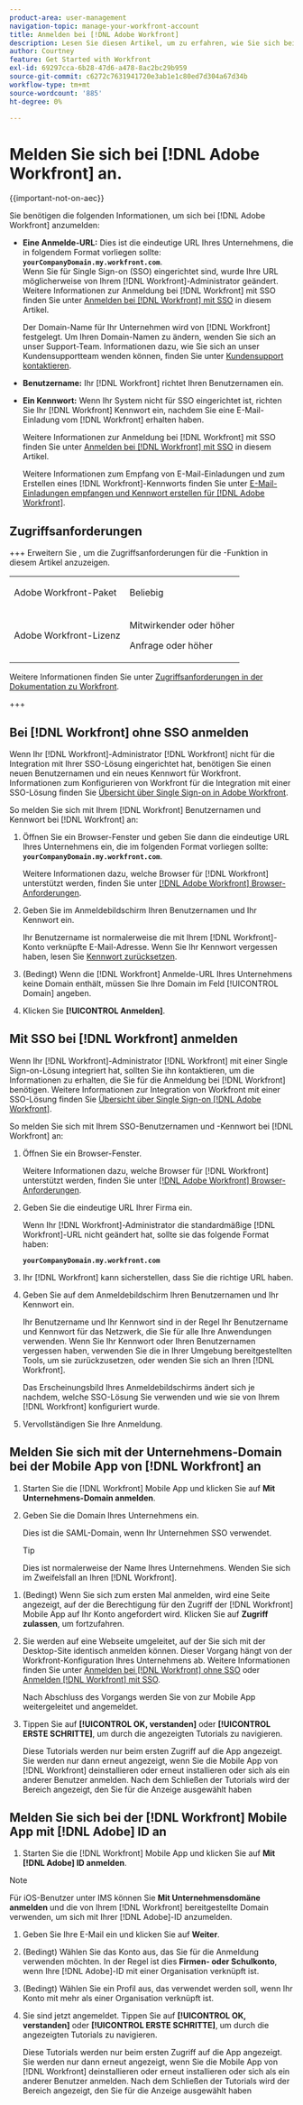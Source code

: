 ```yaml
---
product-area: user-management
navigation-topic: manage-your-workfront-account
title: Anmelden bei [!DNL Adobe Workfront]
description: Lesen Sie diesen Artikel, um zu erfahren, wie Sie sich bei Workfront anmelden.
author: Courtney
feature: Get Started with Workfront
exl-id: 69297cca-6b28-47d6-a478-8ac2bc29b959
source-git-commit: c6272c7631941720e3ab1e1c80ed7d304a67d34b
workflow-type: tm+mt
source-wordcount: '885'
ht-degree: 0%

---
```


# Melden Sie sich bei [!DNL Adobe Workfront] an.

<!--Audited: 2024-->

{{important-not-on-aec}}

Sie benötigen die folgenden Informationen, um sich bei [!DNL Adobe Workfront] anzumelden:

* **Eine Anmelde-URL:** Dies ist die eindeutige URL Ihres Unternehmens, die in folgendem Format vorliegen sollte: **`yourCompanyDomain.my.workfront.com`**.\
   Wenn Sie für Single Sign-on (SSO) eingerichtet sind, wurde Ihre URL möglicherweise von Ihrem [!DNL Workfront]-Administrator geändert. Weitere Informationen zur Anmeldung bei [!DNL Workfront] mit SSO finden Sie unter [Anmelden bei [!DNL Workfront] mit SSO](#log-in-to-workfront-with-sso) in diesem Artikel.

  Der Domain-Name für Ihr Unternehmen wird von [!DNL Workfront] festgelegt. Um Ihren Domain-Namen zu ändern, wenden Sie sich an unser Support-Team. Informationen dazu, wie Sie sich an unser Kundensupportteam wenden können, finden Sie unter [Kundensupport kontaktieren](../../../workfront-basics/tips-tricks-and-troubleshooting/contact-customer-support.md).

* **Benutzername:** Ihr [!DNL Workfront] richtet Ihren Benutzernamen ein.
* **Ein Kennwort:** Wenn Ihr System nicht für SSO eingerichtet ist, richten Sie Ihr [!DNL Workfront] Kennwort ein, nachdem Sie eine E-Mail-Einladung vom [!DNL Workfront] erhalten haben.

  Weitere Informationen zur Anmeldung bei [!DNL Workfront] mit SSO finden Sie unter [Anmelden bei [!DNL Workfront] mit SSO](#log-in-to-workfront-with-sso) in diesem Artikel.

  Weitere Informationen zum Empfang von E-Mail-Einladungen und zum Erstellen eines [!DNL Workfront]-Kennworts finden Sie unter [E-Mail-Einladungen empfangen und Kennwort erstellen für [!DNL Adobe Workfront]](../../../workfront-basics/manage-your-account-and-profile/managing-your-workfront-account/receive-email-invitations.md).

## Zugriffsanforderungen

+++ Erweitern Sie , um die Zugriffsanforderungen für die -Funktion in diesem Artikel anzuzeigen.

<table style="table-layout:auto"> 
 <col> 
 </col>
 <tbody> 
  <tr> 
   <td>Adobe Workfront-Paket</td> 
   <td> <p>Beliebig</p> </td> 
  </tr> 
  <tr> 
   <td>Adobe Workfront-Lizenz</td> 
   <td> 
   <p>Mitwirkender oder höher</p>
   <p>Anfrage oder höher</p> </td> 
  </tr> 
 </tbody> 
</table>

Weitere Informationen finden Sie unter [Zugriffsanforderungen in der Dokumentation zu Workfront](/help/quicksilver/administration-and-setup/add-users/access-levels-and-object-permissions/access-level-requirements-in-documentation.md).

+++

## Bei [!DNL Workfront] ohne SSO anmelden

Wenn Ihr [!DNL Workfront]-Administrator [!DNL Workfront] nicht für die Integration mit Ihrer SSO-Lösung eingerichtet hat, benötigen Sie einen neuen Benutzernamen und ein neues Kennwort für Workfront. Informationen zum Konfigurieren von Workfront für die Integration mit einer SSO-Lösung finden Sie [Übersicht über Single Sign-on in Adobe Workfront](../../../administration-and-setup/add-users/single-sign-on/sso-in-workfront.md).

So melden Sie sich mit Ihrem [!DNL Workfront] Benutzernamen und Kennwort bei [!DNL Workfront] an:

1. Öffnen Sie ein Browser-Fenster und geben Sie dann die eindeutige URL Ihres Unternehmens ein, die im folgenden Format vorliegen sollte: **`yourCompanyDomain.my.workfront.com`**.

   Weitere Informationen dazu, welche Browser für [!DNL Workfront] unterstützt werden, finden Sie unter [[!DNL Adobe Workfront] Browser-Anforderungen](../../../workfront-basics/workfront-browser-requirements.md).

1. Geben Sie im Anmeldebildschirm Ihren Benutzernamen und Ihr Kennwort ein.

   Ihr Benutzername ist normalerweise die mit Ihrem [!DNL Workfront]-Konto verknüpfte E-Mail-Adresse. Wenn Sie Ihr Kennwort vergessen haben, lesen Sie [Kennwort zurücksetzen](../../../workfront-basics/manage-your-account-and-profile/managing-your-workfront-account/reset-your-password.md).

1. (Bedingt) Wenn die [!DNL Workfront] Anmelde-URL Ihres Unternehmens keine Domain enthält, müssen Sie Ihre Domain im Feld [!UICONTROL Domain] angeben.
1. Klicken Sie **[!UICONTROL Anmelden]**.

## Mit SSO bei [!DNL Workfront] anmelden

Wenn Ihr [!DNL Workfront]-Administrator [!DNL Workfront] mit einer Single Sign-on-Lösung integriert hat, sollten Sie ihn kontaktieren, um die Informationen zu erhalten, die Sie für die Anmeldung bei [!DNL Workfront] benötigen. Weitere Informationen zur Integration von Workfront mit einer SSO-Lösung finden Sie [Übersicht über Single Sign-on [!DNL Adobe Workfront]](../../../administration-and-setup/add-users/single-sign-on/sso-in-workfront.md).

So melden Sie sich mit Ihrem SSO-Benutzernamen und -Kennwort bei [!DNL Workfront] an:

1. Öffnen Sie ein Browser-Fenster.

   Weitere Informationen dazu, welche Browser für [!DNL Workfront] unterstützt werden, finden Sie unter [[!DNL Adobe Workfront] Browser-Anforderungen](../../../workfront-basics/workfront-browser-requirements.md).

1. Geben Sie die eindeutige URL Ihrer Firma ein.

   Wenn Ihr [!DNL Workfront]-Administrator die standardmäßige [!DNL Workfront]-URL nicht geändert hat, sollte sie das folgende Format haben:

   **`yourCompanyDomain.my.workfront.com`**

1. Ihr [!DNL Workfront] kann sicherstellen, dass Sie die richtige URL haben.
1. Geben Sie auf dem Anmeldebildschirm Ihren Benutzernamen und Ihr Kennwort ein.

   Ihr Benutzername und Ihr Kennwort sind in der Regel Ihr Benutzername und Kennwort für das Netzwerk, die Sie für alle Ihre Anwendungen verwenden. Wenn Sie Ihr Kennwort oder Ihren Benutzernamen vergessen haben, verwenden Sie die in Ihrer Umgebung bereitgestellten Tools, um sie zurückzusetzen, oder wenden Sie sich an Ihren [!DNL Workfront].

   Das Erscheinungsbild Ihres Anmeldebildschirms ändert sich je nachdem, welche SSO-Lösung Sie verwenden und wie sie von Ihrem [!DNL Workfront] konfiguriert wurde.

1. Vervollständigen Sie Ihre Anmeldung.

## Melden Sie sich mit der Unternehmens-Domain bei der Mobile App von [!DNL Workfront] an

1. Starten Sie die [!DNL Workfront] Mobile App und klicken Sie auf **Mit Unternehmens-Domain anmelden**.

1. Geben Sie die Domain Ihres Unternehmens ein.

   Dies ist die SAML-Domain, wenn Ihr Unternehmen SSO verwendet.

   >[!TIP]
   >
   >Dies ist normalerweise der Name Ihres Unternehmens. Wenden Sie sich im Zweifelsfall an Ihren [!DNL Workfront].

<!--1. Specify the [!DNL Workfront] URL for your company or the link to your SAML authentication portal.

   The [!DNL Workfront] URL should display in the following format:
   **`yourDomain.my.workfront.com`**

   For example:

   **`swains.my.workfront.com`**

1. If you are logging in with you SAML credentials, follow the login steps from your SAML authentication portal.

   Your [!DNL Workfront] administrator must enable SAML 2.0 authentication with the [!DNL Workfront] web application in order to log in with your SAML credentials. For information about how to enable SAML 2.0, see the section [Configure [!DNL Adobe Workfront] with SAML 2.0](../../../administration-and-setup/add-users/single-sign-on/configure-workfront-saml-2.md#saml-with-workfront-web-app) in the article [Configure [!DNL Adobe Workfront] with SAML 2.0](../../../administration-and-setup/add-users/single-sign-on/configure-workfront-saml-2.md). If you cannot log in as described in this section, contact your Workfront administrator.

1. Tap **[!UICONTROL Continue in browser]**.
1. Specify the **[!UICONTROL Username]** of your [!DNL Workfront] account or SAML user.
1. Specify the **[!UICONTROL Password]** for your [!DNL Workfront] account or SAML user.-->

1. (Bedingt) Wenn Sie sich zum ersten Mal anmelden, wird eine Seite angezeigt, auf der die Berechtigung für den Zugriff der [!DNL Workfront] Mobile App auf Ihr Konto angefordert wird. Klicken Sie auf **Zugriff zulassen**, um fortzufahren.

1. Sie werden auf eine Webseite umgeleitet, auf der Sie sich mit der Desktop-Site identisch anmelden können. Dieser Vorgang hängt von der Workfront-Konfiguration Ihres Unternehmens ab. Weitere Informationen finden Sie unter [Anmelden bei [!DNL Workfront] ohne SSO](#log-in-to-workfront-without-sso) oder [Anmelden  [!DNL Workfront] mit SSO](#log-in-to-workfront-with-sso).

   Nach Abschluss des Vorgangs werden Sie von zur Mobile App weitergeleitet und angemeldet.

1. Tippen Sie auf **[!UICONTROL OK, verstanden]** oder **[!UICONTROL ERSTE SCHRITTE]**, um durch die angezeigten Tutorials zu navigieren.

   Diese Tutorials werden nur beim ersten Zugriff auf die App angezeigt. Sie werden nur dann erneut angezeigt, wenn Sie die Mobile App von [!DNL Workfront] deinstallieren oder erneut installieren oder sich als ein anderer Benutzer anmelden. Nach dem Schließen der Tutorials wird der Bereich angezeigt, den Sie für die Anzeige ausgewählt haben

## Melden Sie sich bei der [!DNL Workfront] Mobile App mit [!DNL Adobe] ID an

1. Starten Sie die [!DNL Workfront] Mobile App und klicken Sie auf **Mit [!DNL Adobe] ID anmelden**.

>[!NOTE]
>
>Für iOS-Benutzer unter IMS können Sie **Mit Unternehmensdomäne anmelden** und die von Ihrem [!DNL Workfront] bereitgestellte Domain verwenden, um sich mit Ihrer [!DNL Adobe]-ID anzumelden.

1. Geben Sie Ihre E-Mail ein und klicken Sie auf **Weiter**.

1. (Bedingt) Wählen Sie das Konto aus, das Sie für die Anmeldung verwenden möchten. In der Regel ist dies **Firmen- oder Schulkonto**, wenn Ihre [!DNL Adobe]-ID mit einer Organisation verknüpft ist.

1. (Bedingt) Wählen Sie ein Profil aus, das verwendet werden soll, wenn Ihr Konto mit mehr als einer Organisation verknüpft ist.

1. Sie sind jetzt angemeldet. Tippen Sie auf **[!UICONTROL OK, verstanden]** oder **[!UICONTROL ERSTE SCHRITTE]**, um durch die angezeigten Tutorials zu navigieren.

   Diese Tutorials werden nur beim ersten Zugriff auf die App angezeigt. Sie werden nur dann erneut angezeigt, wenn Sie die Mobile App von [!DNL Workfront] deinstallieren oder erneut installieren oder sich als ein anderer Benutzer anmelden. Nach dem Schließen der Tutorials wird der Bereich angezeigt, den Sie für die Anzeige ausgewählt haben
